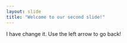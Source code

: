 ```yaml
---
layout: slide
title: "Welcome to our second slide!"
---
```

I have change it.
Use the left arrow to go back!
